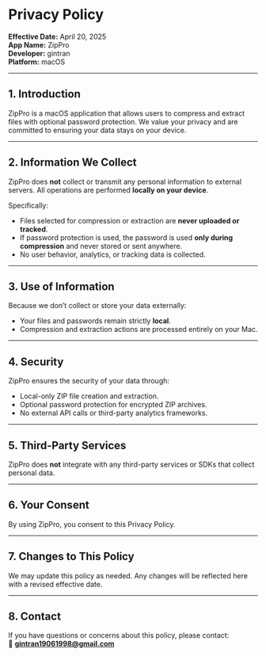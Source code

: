 # Privacy Policy

**Effective Date:** April 20, 2025  
**App Name:** ZipPro  
**Developer:** gintran  
**Platform:** macOS

---

## 1. Introduction

ZipPro is a macOS application that allows users to compress and extract files with optional password protection. We value your privacy and are committed to ensuring your data stays on your device.

---

## 2. Information We Collect

ZipPro does **not** collect or transmit any personal information to external servers. All operations are performed **locally on your device**.

Specifically:
- Files selected for compression or extraction are **never uploaded or tracked**.
- If password protection is used, the password is used **only during compression** and never stored or sent anywhere.
- No user behavior, analytics, or tracking data is collected.

---

## 3. Use of Information

Because we don’t collect or store your data externally:
- Your files and passwords remain strictly **local**.
- Compression and extraction actions are processed entirely on your Mac.

---

## 4. Security

ZipPro ensures the security of your data through:
- Local-only ZIP file creation and extraction.
- Optional password protection for encrypted ZIP archives.
- No external API calls or third-party analytics frameworks.

---

## 5. Third-Party Services

ZipPro does **not** integrate with any third-party services or SDKs that collect personal data.

---

## 6. Your Consent

By using ZipPro, you consent to this Privacy Policy.

---

## 7. Changes to This Policy

We may update this policy as needed. Any changes will be reflected here with a revised effective date.

---

## 8. Contact

If you have questions or concerns about this policy, please contact:  
📧 **gintran19061998@gmail.com**
